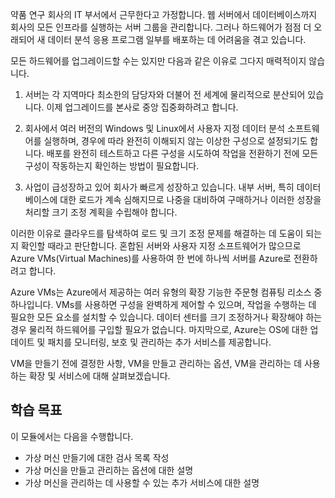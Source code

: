 약품 연구 회사의 IT 부서에서 근무한다고 가정합니다. 웹 서버에서 데이터베이스까지 회사의 모든 인프라를 실행하는 서버 그룹을 관리합니다. 그러나 하드웨어가 점점 더 오래되어 새 데이터 분석 응용 프로그램 일부를 배포하는 데 어려움을 겪고 있습니다.

모든 하드웨어를 업그레이드할 수는 있지만 다음과 같은 이유로 그다지 매력적이지 않습니다.

1. 서버는 각 지역마다 최소한의 담당자와 더불어 전 세계에 물리적으로 분산되어 있습니다. 이제 업그레이드를 본사로 중앙 집중화하려고 합니다.

1. 회사에서 여러 버전의 Windows 및 Linux에서 사용자 지정 데이터 분석 소프트웨어를 실행하며, 경우에 따라 완전히 이해되지 않는 이상한 구성으로 설정되기도 합니다. 배포를 완전히 테스트하고 다른 구성을 시도하여 작업을 전환하기 전에 모든 구성이 작동하는지 확인하는 방법이 필요합니다.

1. 사업이 급성장하고 있어 회사가 빠르게 성장하고 있습니다. 내부 서버, 특히 데이터베이스에 대한 로드가 계속 심해지므로 나중을 대비하여 구매하거나 이러한 성장을 처리할 크기 조정 계획을 수립해야 합니다.

이러한 이유로 클라우드를 탐색하여 로드 및 크기 조정 문제를 해결하는 데 도움이 되는지 확인할 때라고 판단합니다. 혼합된 서버와 사용자 지정 소프트웨어가 많으므로 Azure VMs(Virtual Machines)를 사용하여 한 번에 하나씩 서버를 Azure로 전환하려고 합니다.

Azure VMs는 Azure에서 제공하는 여러 유형의 확장 기능한 주문형 컴퓨팅 리소스 중 하나입니다. VMs를 사용하면 구성을 완벽하게 제어할 수 있으며, 작업을 수행하는 데 필요한 모든 요소를 설치할 수 있습니다. 데이터 센터를 크기 조정하거나 확장해야 하는 경우 물리적 하드웨어를 구입할 필요가 없습니다. 마지막으로, Azure는 OS에 대한 업데이트 및 패치를 모니터링, 보호 및 관리하는 추가 서비스를 제공합니다.

VM을 만들기 전에 결정한 사항, VM을 만들고 관리하는 옵션, VM을 관리하는 데 사용하는 확장 및 서비스에 대해 살펴보겠습니다.

## <a name="learning-objectives"></a>학습 목표

이 모듈에서는 다음을 수행합니다.

- 가상 머신 만들기에 대한 검사 목록 작성
- 가상 머신을 만들고 관리하는 옵션에 대한 설명
- 가상 머신을 관리하는 데 사용할 수 있는 추가 서비스에 대한 설명